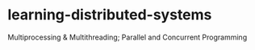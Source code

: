 # learning-distributed-systems
Multiprocessing &amp; Multithreading; Parallel and Concurrent Programming
